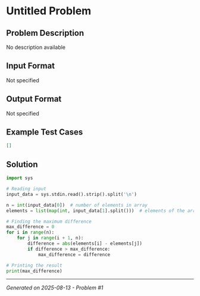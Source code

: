 # Untitled Problem

## Problem Description
No description available

## Input Format
Not specified

## Output Format
Not specified

## Example Test Cases
```json
[]
```

## Solution
```python
import sys

# Reading input
input_data = sys.stdin.read().strip().split('\n')

n = int(input_data[0])  # number of elements in array
elements = list(map(int, input_data[1].split()))  # elements of the array

# Finding the maximum difference
max_difference = 0
for i in range(n):
    for j in range(i + 1, n):
        difference = abs(elements[i] - elements[j])
        if difference > max_difference:
            max_difference = difference

# Printing the result
print(max_difference)
```

---
*Generated on 2025-08-13 - Problem #1*